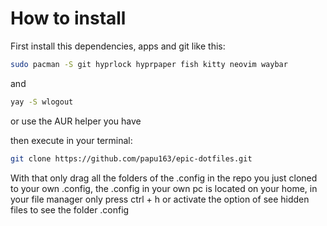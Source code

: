 # How to install

First install this dependencies, apps and git like this:

```bash
sudo pacman -S git hyprlock hyprpaper fish kitty neovim waybar
```

and

```bash
yay -S wlogout
```
or use the AUR helper you have

then execute in your terminal:
```bash
git clone https://github.com/papu163/epic-dotfiles.git
```
With that only drag all the folders of the .config in the repo you just cloned to your own .config, the .config in your own pc is located on your home, in your file manager only press ctrl + h or activate the option of see hidden files to see the folder .config
